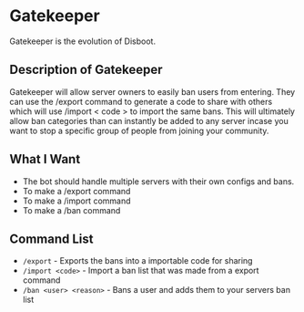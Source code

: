 # Gatekeeper
Gatekeeper is the evolution of Disboot.

## Description of Gatekeeper
Gatekeeper will allow server owners to easily ban users from entering.
They can use the /export command to generate a code to share with others which will use /import < code > to import the same bans.
This will ultimately allow ban categories than can instantly be added to any server incase you want to stop a specific group of people from joining your community.

## What I Want
- The bot should handle multiple servers with their own configs and bans.
- To make a /export command
- To make a /import command
- To make a /ban command

## Command List
- `` /export `` - Exports the bans into a importable code for sharing
- `` /import <code> `` - Import a ban list that was made from a export command
- `` /ban <user> <reason> `` - Bans a user and adds them to your servers ban list

